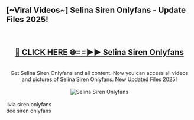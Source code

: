 <h2>[~Viral Videos~] Selina Siren Onlyfans - Update Files 2025!</h2>
<br>
<div align="center">
<h2><a href="https://betterlinks.top/A2PfLJ" rel="nofollow">🔴 CLICK HERE 🌐==►► Selina Siren Onlyfans</a></h2>
<br>
Get Selina Siren Onlyfans and all content. Now you can access all videos and pictures of Selina Siren Onlyfans. New Updated Files 2025!
<br>
<br>
<a href="https://betterlinks.top/A2PfLJ" rel="nofollow" data-target="animated-image.originalLink"><img src="https://i.ibb.co.com/WyWwxjT/player-gif2.gif" alt="Selina Siren Onlyfans" style="max-width: 100%; display: inline-block;" data-target="animated-image.originalImage"></a>
</div>
<br>
livia siren onlyfans<br>
dee siren onlyfans